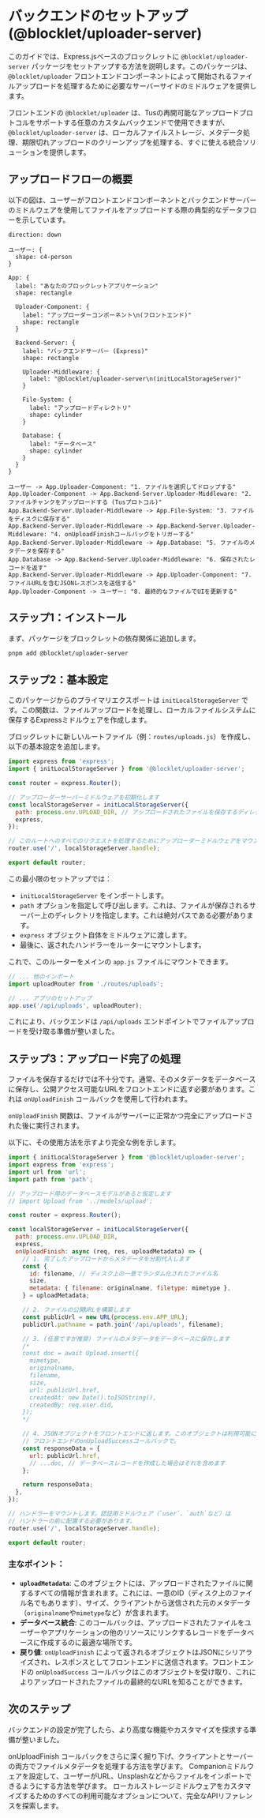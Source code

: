 # バックエンドのセットアップ (@blocklet/uploader-server)

このガイドでは、Express.jsベースのブロックレットに `@blocklet/uploader-server` パッケージをセットアップする方法を説明します。このパッケージは、`@blocklet/uploader` フロントエンドコンポーネントによって開始されるファイルアップロードを処理するために必要なサーバーサイドのミドルウェアを提供します。

フロントエンドの `@blocklet/uploader` は、Tusの再開可能なアップロードプロトコルをサポートする任意のカスタムバックエンドで使用できますが、`@blocklet/uploader-server` は、ローカルファイルストレージ、メタデータ処理、期限切れアップロードのクリーンアップを処理する、すぐに使える統合ソリューションを提供します。

## アップロードフローの概要

以下の図は、ユーザーがフロントエンドコンポーネントとバックエンドサーバーのミドルウェアを使用してファイルをアップロードする際の典型的なデータフローを示しています。

```d2
direction: down

ユーザー: {
  shape: c4-person
}

App: {
  label: "あなたのブロックレットアプリケーション"
  shape: rectangle

  Uploader-Component: {
    label: "アップローダーコンポーネント\n(フロントエンド)"
    shape: rectangle
  }

  Backend-Server: {
    label: "バックエンドサーバー (Express)"
    shape: rectangle

    Uploader-Middleware: {
      label: "@blocklet/uploader-server\n(initLocalStorageServer)"
    }

    File-System: {
      label: "アップロードディレクトリ"
      shape: cylinder
    }

    Database: {
      label: "データベース"
      shape: cylinder
    }
  }
}

ユーザー -> App.Uploader-Component: "1. ファイルを選択してドロップする"
App.Uploader-Component -> App.Backend-Server.Uploader-Middleware: "2. ファイルチャンクをアップロードする (Tusプロトコル)"
App.Backend-Server.Uploader-Middleware -> App.File-System: "3. ファイルをディスクに保存する"
App.Backend-Server.Uploader-Middleware -> App.Backend-Server.Uploader-Middleware: "4. onUploadFinishコールバックをトリガーする"
App.Backend-Server.Uploader-Middleware -> App.Database: "5. ファイルのメタデータを保存する"
App.Database -> App.Backend-Server.Uploader-Middleware: "6. 保存されたレコードを返す"
App.Backend-Server.Uploader-Middleware -> App.Uploader-Component: "7. ファイルURLを含むJSONレスポンスを送信する"
App.Uploader-Component -> ユーザー: "8. 最終的なファイルでUIを更新する"
```

## ステップ1：インストール

まず、パッケージをブロックレットの依存関係に追加します。

```bash
pnpm add @blocklet/uploader-server
```

## ステップ2：基本設定

このパッケージからのプライマリエクスポートは `initLocalStorageServer` です。この関数は、ファイルアップロードを処理し、ローカルファイルシステムに保存するExpressミドルウェアを作成します。

ブロックレットに新しいルートファイル（例：`routes/uploads.js`）を作成し、以下の基本設定を追加します。

```javascript Basic upload endpoint icon=logos:javascript
import express from 'express';
import { initLocalStorageServer } from '@blocklet/uploader-server';

const router = express.Router();

// アップローダーサーバーミドルウェアを初期化します
const localStorageServer = initLocalStorageServer({
  path: process.env.UPLOAD_DIR, // アップロードされたファイルを保存するディレクトリ
  express,
});

// このルートへのすべてのリクエストを処理するためにアップローダーミドルウェアをマウントします
router.use('/', localStorageServer.handle);

export default router;
```

この最小限のセットアップでは：
- `initLocalStorageServer` をインポートします。
- `path` オプションを指定して呼び出します。これは、ファイルが保存されるサーバー上のディレクトリを指定します。これは絶対パスである必要があります。
- `express` オブジェクト自体をミドルウェアに渡します。
- 最後に、返されたハンドラーをルーターにマウントします。

これで、このルーターをメインの `app.js` ファイルにマウントできます。

```javascript app.js icon=logos:javascript
// ... 他のインポート
import uploadRouter from './routes/uploads';

// ... アプリのセットアップ
app.use('/api/uploads', uploadRouter);
```

これにより、バックエンドは `/api/uploads` エンドポイントでファイルアップロードを受け取る準備が整いました。

## ステップ3：アップロード完了の処理

ファイルを保存するだけでは不十分です。通常、そのメタデータをデータベースに保存し、公開アクセス可能なURLをフロントエンドに返す必要があります。これは `onUploadFinish` コールバックを使用して行われます。

`onUploadFinish` 関数は、ファイルがサーバーに正常かつ完全にアップロードされた後に実行されます。

以下に、その使用方法を示すより完全な例を示します。

```javascript Full backend example icon=logos:javascript
import { initLocalStorageServer } from '@blocklet/uploader-server';
import express from 'express';
import url from 'url';
import path from 'path';

// アップロード用のデータベースモデルがあると仮定します
// import Upload from '../models/upload';

const router = express.Router();

const localStorageServer = initLocalStorageServer({
  path: process.env.UPLOAD_DIR,
  express,
  onUploadFinish: async (req, res, uploadMetadata) => {
    // 1. 完了したアップロードからメタデータを分割代入します
    const {
      id: filename, // ディスク上の一意でランダム化されたファイル名
      size,
      metadata: { filename: originalname, filetype: mimetype },
    } = uploadMetadata;

    // 2. ファイルの公開URLを構築します
    const publicUrl = new URL(process.env.APP_URL);
    publicUrl.pathname = path.join('/api/uploads', filename);

    // 3. (任意ですが推奨) ファイルのメタデータをデータベースに保存します
    /*
    const doc = await Upload.insert({
      mimetype,
      originalname,
      filename,
      size,
      url: publicUrl.href,
      createdAt: new Date().toISOString(),
      createdBy: req.user.did,
    });
    */

    // 4. JSONオブジェクトをフロントエンドに返します。このオブジェクトは利用可能になります
    // フロントエンドのonUploadSuccessコールバックで。
    const responseData = {
      url: publicUrl.href,
      // ...doc, // データベースレコードを作成した場合はそれを含めます
    };

    return responseData;
  },
});

// ハンドラーをマウントします。認証用ミドルウェア（`user`、`auth`など）は
// ハンドラーの前に配置する必要があります。
router.use('/', localStorageServer.handle);

export default router;
```

### 主なポイント：

- **`uploadMetadata`**: このオブジェクトには、アップロードされたファイルに関するすべての情報が含まれます。これには、一意のID（ディスク上のファイル名でもあります）、サイズ、クライアントから送信された元のメタデータ（`originalname`や`mimetype`など）が含まれます。
- **データベース統合**: このコールバックは、アップロードされたファイルをユーザーやアプリケーションの他のリソースにリンクするレコードをデータベースに作成するのに最適な場所です。
- **戻り値**: `onUploadFinish` によって返されるオブジェクトはJSONにシリアライズされ、レスポンスとしてフロントエンドに送信されます。フロントエンドの `onUploadSuccess` コールバックはこのオブジェクトを受け取り、これによりアップロードされたファイルの最終的なURLを知ることができます。

## 次のステップ

バックエンドの設定が完了したら、より高度な機能やカスタマイズを探求する準備が整いました。

<x-cards>
  <x-card data-title="アップロードの処理" data-icon="lucide:upload-cloud" data-href="/guides/handling-uploads">
    onUploadFinish コールバックをさらに深く掘り下げ、クライアントとサーバーの両方でファイルメタデータを処理する方法を学びます。
  </x-card>
  <x-card data-title="リモートソースの統合" data-icon="lucide:link" data-href="/guides/remote-sources">
    Companionミドルウェアを設定して、ユーザーがURL、Unsplashなどからファイルをインポートできるようにする方法を学びます。
  </x-card>
  <x-card data-title="initLocalStorageServer() API" data-icon="lucide:book-open" data-href="/api-reference/uploader-server/local-storage">
    ローカルストレージミドルウェアをカスタマイズするためのすべての利用可能なオプションについて、完全なAPIリファレンスを探索します。
  </x-card>
</x-cards>